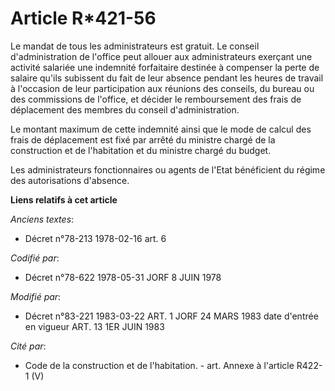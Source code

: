 # Article R*421-56

Le mandat de tous les administrateurs est gratuit. Le conseil d'administration de l'office peut allouer aux administrateurs
exerçant une activité salariée une indemnité forfaitaire destinée à compenser la perte de salaire qu'ils subissent du fait de
leur absence pendant les heures de travail à l'occasion de leur participation aux réunions des conseils, du bureau ou des
commissions de l'office, et décider le remboursement des frais de déplacement des membres du conseil d'administration.

Le montant maximum de cette indemnité ainsi que le mode de calcul des frais de déplacement est fixé par arrêté du ministre
chargé de la construction et de l'habitation et du ministre chargé du budget.

Les administrateurs fonctionnaires ou agents de l'Etat bénéficient du régime des autorisations d'absence.

**Liens relatifs à cet article**

_Anciens textes_:

  - Décret n°78-213 1978-02-16 art. 6

_Codifié par_:

  - Décret n°78-622 1978-05-31 JORF 8 JUIN 1978

_Modifié par_:

  - Décret n°83-221 1983-03-22 ART. 1 JORF 24 MARS 1983 date d'entrée en vigueur ART. 13 1ER JUIN 1983

_Cité par_:

  - Code de la construction et de l'habitation. - art. Annexe à l'article R422-1 (V)
